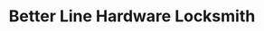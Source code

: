 ---
title: "Better Line Hardware Locksmith"
url: /sunnyside/better-line-hardware-locksmith/
shop: doityourself
---